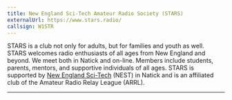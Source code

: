 ```yaml
---
title: New England Sci-Tech Amateur Radio Society (STARS)
externalUrl: https://www.stars.radio/
callsign: W1STR
---
```


STARS is a club not only for adults, but for families and youth as well. STARS welcomes radio enthusiasts of all ages from New England and beyond. We meet both in Natick and on-line. Members include students, parents, mentors, and supportive individuals of all ages.  STARS is supported by [New England Sci-Tech][nest] (NEST) in Natick and is an affiliated club of the Amateur Radio Relay League (ARRL).

[nest]: https://nescitech.org/

---

